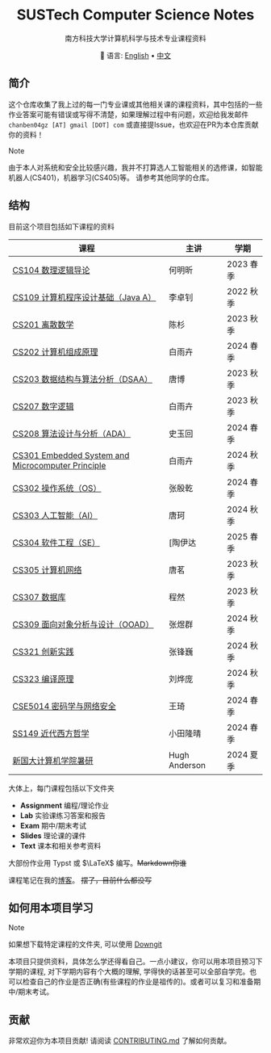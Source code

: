 <div align="center">

# SUSTech Computer Science Notes

南方科技大学计算机科学与技术专业课程资料

:book: 语言: <a href="https://github.com/chanbengz/sustech-notes/blob/master/README.md">English</a> • <a href="https://github.com/chanbengz/sustech-notes/blob/main/README_ZH.md">中文</a> 

</div>

## 简介

这个仓库收集了我上过的每一门专业课或其他相关课的课程资料，其中包括的一些作业答案可能有错误或写得不清楚，如果理解过程中有问题，欢迎给我发邮件 `chanben04gz [AT] gmail [DOT] com` 或直接提Issue，也欢迎在PR为本仓库贡献你的资料！

> [!NOTE] 
> 由于本人对系统和安全比较感兴趣，我并不打算选人工智能相关的选修课，如智能机器人(CS401)，机器学习(CS405)等。 请参考其他同学的仓库。

## 结构

目前这个项目包括如下课程的资料

| 课程                                                         | 主讲          | 学期      |
| ------------------------------------------------------------ | ------------- | --------- |
| [CS104 数理逻辑导论](./CS104%20Intro%20to%20Mathematical%20Logic) | 何明昕 | 2023 春季 |
| [CS109 计算机程序设计基础（Java A）](./CS109%20Intro%20to%20Programming%20in%20Java) | 李卓钊        | 2022 秋季 |
| [CS201 离散数学](./CS201%20Discrete%20Math)                  | 陈杉          | 2023 秋季 |
| [CS202 计算机组成原理](./CS202%20Computer%20Organization)    | 白雨卉        | 2024 春季 |
| [CS203 数据结构与算法分析（DSAA）](./CS203%20Data%20Structures%20and%20Algorithm%20Analysis) | 唐博          | 2023 秋季 |
| [CS207 数字逻辑](./CS207%20Digital%20Design)                 | 白雨卉        | 2023 秋季 |
| [CS208 算法设计与分析（ADA）](./CS208%20Algorithm%20Design%20and%20Analysis) | 史玉回        | 2024 春季 |
| [CS301 Embedded System and Microcomputer Principle](./EE411%20Information%20Theory%20and%20Coding) | 白雨卉 | 2024 秋季 |
| [CS302 操作系统（OS）](./CS302%20Operating%20System)         | 张殷乾        | 2024 春季 |
| [CS303 人工智能（AI）](./CS303%20Artificial%20Intelligence)  | 唐珂          | 2024 秋季 |
| [CS304 软件工程（SE）](./CS304%20Software%20Engineering) | [陶伊达 | 2025 春季 |
| [CS305 计算机网络](./CS305%20Computer%20Networks)            | 唐茗          | 2023 秋季 |
| [CS307 数据库](./CS307%20Database%20System)                  | 程然          | 2023 秋季 |
| [CS309 面向对象分析与设计（OOAD）](./CS309%20Object-Oriented%20Analysis%20and%20Design) | 张煜群        | 2024 秋季 |
| [CS321 创新实践](./CS321%20Group%20Project)                  | 张锋巍        | 2024 秋季 |
| [CS323 编译原理](./CS323%20Compiler%20Principles)            | 刘烨庞        | 2024 秋季 |
| [CSE5014 密码学与网络安全](./CSE5014%20Cryptography%20and%20Network%20Security) | 王琦          | 2024 春季 |
| [SS149 近代西方哲学](./SS149%20Early%20Modern%20Western%20Philosophy/) | 小田隆晴      | 2024 春季 |
| [新国大计算机学院暑研](./NUS%20SWS%202024)              | Hugh Anderson | 2024 夏季 |

大体上，每门课程包括以下文件夹
- **Assignment** 编程/理论作业
- **Lab** 实验课练习答案和报告
- **Exam** 期中/期末考试
- **Slides** 理论课的课件
- **Text** 课本和相关参考资料

大部份作业用 Typst 或 $\LaTeX$ 编写。~~Markdown你谁~~

课程笔记在我的[博客](https://blog.benx.dev)。 ~~摆了，目前什么都没写~~

## 如何用本项目学习

> [!NOTE] 
>
> 如果想下载特定课程的文件夹, 可以使用 [Downgit](https://downgit.benx.dev)

本项目只提供资料，具体怎么学还得看自己。一点小建议，你可以用本项目预习下学期的课程, 对下学期内容有个大概的理解, 学得快的话甚至可以全部自学完。也可以检查自己的作业是否正确(有些课程的作业是祖传的)。或者可以复习和准备期中/期末考试。

## 贡献

非常欢迎你为本项目贡献! 请阅读 [CONTRIBUTING.md](./CONTRIBUTING.md) 了解如何贡献。

